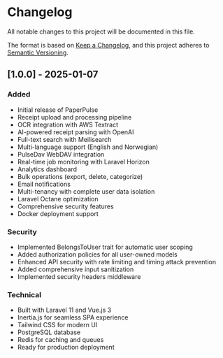 # Changelog

All notable changes to this project will be documented in this file.

The format is based on [Keep a Changelog](https://keepachangelog.com/en/1.0.0/),
and this project adheres to [Semantic Versioning](https://semver.org/spec/v2.0.0.html).

## [1.0.0] - 2025-01-07

### Added
- Initial release of PaperPulse
- Receipt upload and processing pipeline
- OCR integration with AWS Textract
- AI-powered receipt parsing with OpenAI
- Full-text search with Meilisearch
- Multi-language support (English and Norwegian)
- PulseDav WebDAV integration
- Real-time job monitoring with Laravel Horizon
- Analytics dashboard
- Bulk operations (export, delete, categorize)
- Email notifications
- Multi-tenancy with complete user data isolation
- Laravel Octane optimization
- Comprehensive security features
- Docker deployment support

### Security
- Implemented BelongsToUser trait for automatic user scoping
- Added authorization policies for all user-owned models
- Enhanced API security with rate limiting and timing attack prevention
- Added comprehensive input sanitization
- Implemented security headers middleware

### Technical
- Built with Laravel 11 and Vue.js 3
- Inertia.js for seamless SPA experience
- Tailwind CSS for modern UI
- PostgreSQL database
- Redis for caching and queues
- Ready for production deployment